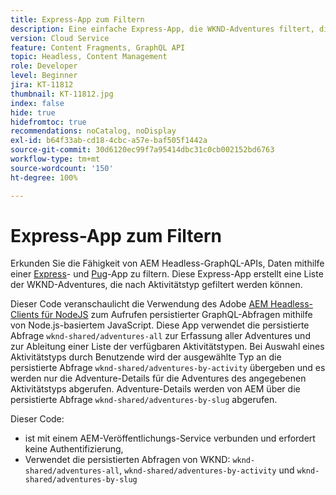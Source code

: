 ```yaml
---
title: Express-App zum Filtern
description: Eine einfache Express-App, die WKND-Adventures filtert, die mit Inhaltsfragmenten modelliert wurden.
version: Cloud Service
feature: Content Fragments, GraphQL API
topic: Headless, Content Management
role: Developer
level: Beginner
jira: KT-11812
thumbnail: KT-11812.jpg
index: false
hide: true
hidefromtoc: true
recommendations: noCatalog, noDisplay
exl-id: b64f33ab-cd18-4cbc-a57e-baf505f1442a
source-git-commit: 30d6120ec99f7a95414dbc31c0cb002152bd6763
workflow-type: tm+mt
source-wordcount: '150'
ht-degree: 100%

---
```


# Express-App zum Filtern

Erkunden Sie die Fähigkeit von AEM Headless-GraphQL-APIs, Daten mithilfe einer [Express](https://expressjs.com/)- und [Pug](https://pugjs.org/)-App zu filtern. Diese Express-App erstellt eine Liste der WKND-Adventures, die nach Aktivitätstyp gefiltert werden können.

Dieser Code veranschaulicht die Verwendung des Adobe [AEM Headless-Clients für NodeJS](https://github.com/adobe/aem-headless-client-nodejs#aem-headless-client-for-nodejs) zum Aufrufen persistierter GraphQL-Abfragen mithilfe von Node.js-basiertem JavaScript. Diese App verwendet die persistierte Abfrage `wknd-shared/adventures-all` zur Erfassung aller Adventures und zur Ableitung einer Liste der verfügbaren Aktivitätstypen. Bei Auswahl eines Aktivitätstyps durch Benutzende wird der ausgewählte Typ an die persistierte Abfrage `wknd-shared/adventures-by-activity` übergeben und es werden nur die Adventure-Details für die Adventures des angegebenen Aktivitätstyps abgerufen. Adventure-Details werden von AEM über die persistierte Abfrage `wknd-shared/adventures-by-slug` abgerufen.

Dieser Code:

+ ist mit einem AEM-Veröffentlichungs-Service verbunden und erfordert keine Authentifizierung,
+ Verwendet die persistierten Abfragen von WKND: `wknd-shared/adventures-all`, `wknd-shared/adventures-by-activity` und `wknd-shared/adventures-by-slug`
